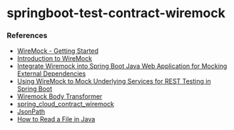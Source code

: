 # springboot-test-contract-wiremock



### References

- [WireMock - Getting Started](http://wiremock.org/docs/getting-started/)
- [Introduction to WireMock](http://www.baeldung.com/introduction-to-wiremock)
- [Integrate Wiremock into Spring Boot Java Web Application for Mocking External Dependencies](https://www.javacodegeeks.com/2016/09/integrate-wiremock-spring-boot-java-web-application-mocking-external-dependencies.html)
- [Using WireMock to Mock Underlying Services for REST Testing in Spring Boot](https://dzone.com/articles/using-wiremock-to-mock-underlying-services-during)
- [Wiremock Body Transformer](https://github.com/opentable/wiremock-body-transformer)
- [spring_cloud_contract_wiremock](http://cloud.spring.io/spring-cloud-static/spring-cloud-contract/1.1.2.RELEASE/#_spring_cloud_contract_wiremock)
- [JsonPath](https://github.com/json-path/JsonPath/blob/master/json-path-assert/src/test/java/com/jayway/jsonpath/matchers/JsonPathMatchersTest.java)
- [How to Read a File in Java
](http://www.baeldung.com/reading-file-in-java)
